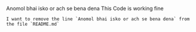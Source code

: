 Anomol bhai isko or ach se bena dena
This Code is working fine

```
I want to remove the line `Anomol bhai isko or ach se bena dena` from the file `README.md`
```
